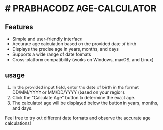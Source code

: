 # # PRABHACODZ AGE-CALCULATOR


## Features
- Simple and user-friendly interface
- Accurate age calculation based on the provided date of birth
- Displays the precise age in years, months, and days
- Supports a wide range of date formats
- Cross-platform compatibility (works on Windows, macOS, and Linux)

## usage
1. In the provided input field, enter the date of birth in the format DD/MM/YYYY or MM/DD/YYYY (based on your region).
2. Click the "Calculate Age" button to determine the exact age.
3. The calculated age will be displayed below the button in years, months, and days.

Feel free to try out different date formats and observe the accurate age calculations!
